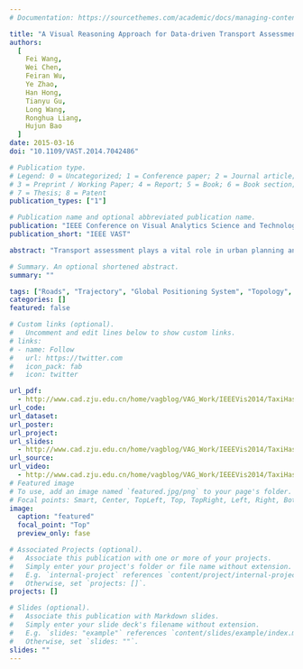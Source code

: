 ```yaml
---
# Documentation: https://sourcethemes.com/academic/docs/managing-content/

title: "A Visual Reasoning Approach for Data-driven Transport Assessment on Urban Road."
authors:
  [
	Fei Wang,
    Wei Chen,
    Feiran Wu,
    Ye Zhao,
    Han Hong,
    Tianyu Gu,
    Long Wang,
    Ronghua Liang,
    Hujun Bao
  ]
date: 2015-03-16
doi: "10.1109/VAST.2014.7042486"

# Publication type.
# Legend: 0 = Uncategorized; 1 = Conference paper; 2 = Journal article;
# 3 = Preprint / Working Paper; 4 = Report; 5 = Book; 6 = Book section;
# 7 = Thesis; 8 = Patent
publication_types: ["1"]

# Publication name and optional abbreviated publication name.
publication: "IEEE Conference on Visual Analytics Science and Technology"
publication_short: "IEEE VAST"

abstract: "Transport assessment plays a vital role in urban planning and traffic control, which are influenced by multi-faceted traffic factors involving road infrastructure and traffic flow. Conventional solutions can hardly meet the requirements and expectations of domain experts. In this paper we present a data-driven solution by leveraging a visual analysis system to evaluate the real traffic situations based on taxi trajectory data. A sketch-based visual interface is designed to support dynamic query and visual reasoning of traffic situations within multiple coordinated views. In particular, we propose a novel road-based query model for analysts to interactively conduct evaluation tasks. This model is supported by a bi-directional hash structure, TripHash, which enables real-time responses to the data queries over a huge amount of trajectory data. Case studies with a real taxi GPS trajectory dataset (> 30GB) show that our system performs well for on-demand transport assessment and reasoning."

# Summary. An optional shortened abstract.
summary: ""

tags: ["Roads", "Trajectory", "Global Positioning System", "Topology", "Visualization", "Indexes"]
categories: []
featured: false

# Custom links (optional).
#   Uncomment and edit lines below to show custom links.
# links:
# - name: Follow
#   url: https://twitter.com
#   icon_pack: fab
#   icon: twitter

url_pdf:
  - http://www.cad.zju.edu.cn/home/vagblog/VAG_Work/IEEEVis2014/TaxiHash_Wangfei/wang.pdf
url_code:
url_dataset:
url_poster:
url_project:
url_slides:
  - http://www.cad.zju.edu.cn/home/vagblog/VAG_Work/IEEEVis2014/TaxiHash_Wangfei/A%20Visual%20Reasoning%20Approach%20for%20Data-driven%20Transport%20Assessment-final.pptx
url_source:
url_video:
  - http://www.cad.zju.edu.cn/home/vagblog/VAG_Work/IEEEVis2014/TaxiHash_Wangfei/wang%20(1).mp4
# Featured image
# To use, add an image named `featured.jpg/png` to your page's folder.
# Focal points: Smart, Center, TopLeft, Top, TopRight, Left, Right, BottomLeft, Bottom, BottomRight.
image:
  caption: "featured"
  focal_point: "Top"
  preview_only: fase

# Associated Projects (optional).
#   Associate this publication with one or more of your projects.
#   Simply enter your project's folder or file name without extension.
#   E.g. `internal-project` references `content/project/internal-project/index.md`.
#   Otherwise, set `projects: []`.
projects: []

# Slides (optional).
#   Associate this publication with Markdown slides.
#   Simply enter your slide deck's filename without extension.
#   E.g. `slides: "example"` references `content/slides/example/index.md`.
#   Otherwise, set `slides: ""`.
slides: ""
---
```


